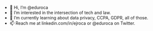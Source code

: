 - 👋 Hi, I’m @eduroca
- 👀 I’m interested in the intersection of tech and law.
- 🌱 I’m currently learning about data privacy, CCPA, GDPR, all of those.
- 📫 Reach me at linkedin.com/in/ejroca or @eduroca on Twitter.

<!---
eduroca/eduroca is a ✨ special ✨ repository because its `README.md` (this file) appears on your GitHub profile.
You can click the Preview link to take a look at your changes.
--->
